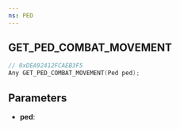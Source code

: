 ```yaml
---
ns: PED
---
```

## GET_PED_COMBAT_MOVEMENT

```c
// 0xDEA92412FCAEB3F5
Any GET_PED_COMBAT_MOVEMENT(Ped ped);
```

## Parameters
* **ped**:

